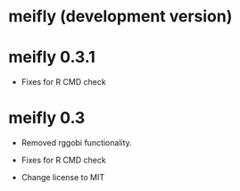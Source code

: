 # meifly (development version)

# meifly 0.3.1

* Fixes for R CMD check

# meifly 0.3

* Removed rggobi functionality.

* Fixes for R CMD check

* Change license to MIT
